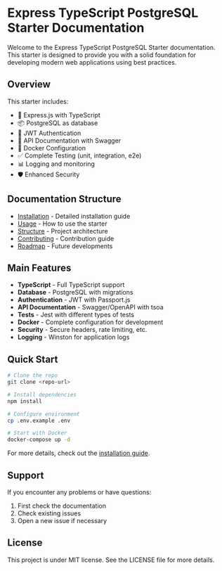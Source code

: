 # Express TypeScript PostgreSQL Starter Documentation

Welcome to the Express TypeScript PostgreSQL Starter documentation. This starter is designed to provide you with a solid foundation for developing modern web applications using best practices.

## Overview

This starter includes:
- 🚀 Express.js with TypeScript
- 📦 PostgreSQL as database
- 🔐 JWT Authentication
- 📝 API Documentation with Swagger
- 🐳 Docker Configuration
- ✅ Complete Testing (unit, integration, e2e)
- 📊 Logging and monitoring
- 🛡️ Enhanced Security

## Documentation Structure

- [Installation](./installation.md) - Detailed installation guide
- [Usage](./usage.md) - How to use the starter
- [Structure](./structure.md) - Project architecture
- [Contributing](./contributing.md) - Contribution guide
- [Roadmap](./roadmap.md) - Future developments

## Main Features

- **TypeScript** - Full TypeScript support
- **Database** - PostgreSQL with migrations
- **Authentication** - JWT with Passport.js
- **API Documentation** - Swagger/OpenAPI with tsoa
- **Tests** - Jest with different types of tests
- **Docker** - Complete configuration for development
- **Security** - Secure headers, rate limiting, etc.
- **Logging** - Winston for application logs

## Quick Start

```bash
# Clone the repo
git clone <repo-url>

# Install dependencies
npm install

# Configure environment
cp .env.example .env

# Start with Docker
docker-compose up -d
```

For more details, check out the [installation guide](./installation.md).

## Support

If you encounter any problems or have questions:
1. First check the documentation
2. Check existing issues
3. Open a new issue if necessary

## License

This project is under MIT license. See the LICENSE file for more details. 